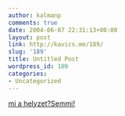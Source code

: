 ```yaml
---
author: kalmanp
comments: true
date: 2004-06-07 22:31:13+00:00
layout: post
link: http://kavics.me/189/
slug: '189'
title: Untitled Post
wordpress_id: 189
categories:
- Uncategorized
---
```


[mi a helyzet?Semmi!](http://westwood.fortunecity.com/macy/317/3dPsychedelic.html)
